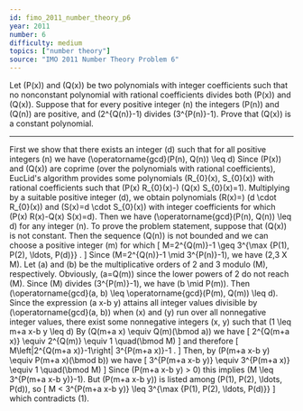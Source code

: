 ```yaml
---
id: fimo_2011_number_theory_p6
year: 2011
number: 6
difficulty: medium
topics: ["number theory"]
source: "IMO 2011 Number Theory Problem 6"
---
```


Let \(P(x)\) and \(Q(x)\) be two polynomials with integer coefficients such that no nonconstant polynomial with rational coefficients divides both \(P(x)\) and \(Q(x)\). Suppose that for every positive integer \(n\) the integers \(P(n)\) and \(Q(n)\) are positive, and \(2^{Q(n)}-1\) divides \(3^{P(n)}-1\). Prove that \(Q(x)\) is a constant polynomial.

---
First we show that there exists an integer \(d\) such that for all positive integers \(n\) we have \(\operatorname{gcd}(P(n), Q(n)) \leq d\)
Since \(P(x)\) and \(Q(x)\) are coprime (over the polynomials with rational coefficients), EucLid's algorithm provides some polynomials \(R_{0}(x), S_{0}(x)\) with rational coefficients such that \(P(x) R_{0}(x)-\) \(Q(x) S_{0}(x)=1\). Multiplying by a suitable positive integer \(d\), we obtain polynomials \(R(x)=\) \(d \cdot R_{0}(x)\) and \(S(x)=d \cdot S_{0}(x)\) with integer coefficients for which \(P(x) R(x)-Q(x) S(x)=d\). Then we have \(\operatorname{gcd}(P(n), Q(n)) \leq d\) for any integer \(n\).
To prove the problem statement, suppose that \(Q(x)\) is not constant. Then the sequence \(Q(n)\) is not bounded and we can choose a positive integer \(m\) for which
\[
M=2^{Q(m)}-1 \geq 3^{\max \{P(1), P(2), \ldots, P(d)\}} .
\]
Since \(M=2^{Q(n)}-1 \mid 3^{P(n)}-1\), we have \(2,3 X M\). Let \(a\) and \(b\) be the multiplicative orders of 2 and 3 modulo \(M\), respectively. Obviously, \(a=Q(m)\) since the lower powers of 2 do not reach \(M\). Since \(M\) divides \(3^{P(m)}-1\), we have \(b \mid P(m)\). Then \(\operatorname{gcd}(a, b) \leq \operatorname{gcd}(P(m), Q(m)) \leq d\). Since the expression \(a x-b y\) attains all integer values divisible by \(\operatorname{gcd}(a, b)\) when \(x\) and \(y\) run over all nonnegative integer values, there exist some nonnegative integers \(x, y\) such that \(1 \leq m+a x-b y \leq d\)
By \(Q(m+a x) \equiv Q(m)(\bmod a)\) we have
\[
2^{Q(m+a x)} \equiv 2^{Q(m)} \equiv 1 \quad(\bmod M)
\]
and therefore
\[
M\left|2^{Q(m+a x)}-1\right| 3^{P(m+a x)}-1 .
\]
Then, by \(P(m+a x-b y) \equiv P(m+a x)(\bmod b)\) we have
\[
3^{P(m+a x-b y)} \equiv 3^{P(m+a x)} \equiv 1 \quad(\bmod M)
\]
Since \(P(m+a x-b y) > 0\) this implies \(M \leq 3^{P(m+a x-b y)}-1\). But \(P(m+a x-b y)\) is listed among \(P(1), P(2), \ldots, P(d)\), so
\[
M < 3^{P(m+a x-b y)} \leq 3^{\max \{P(1), P(2), \ldots, P(d)\}}
\]
which contradicts (1).
